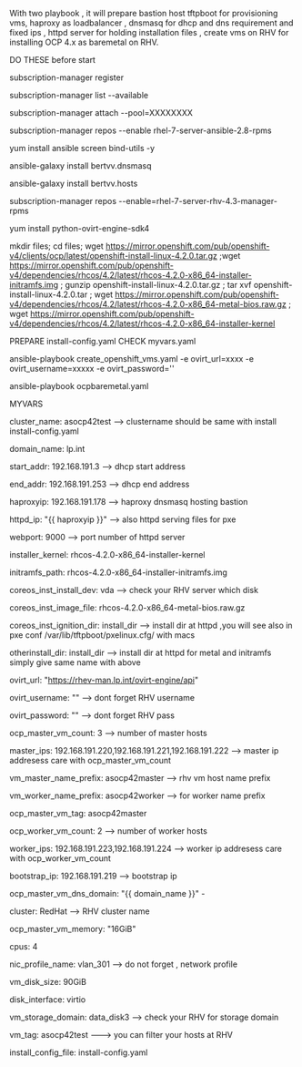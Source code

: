 With two playbook , it will prepare bastion host tftpboot for provisioning vms, haproxy as loadbalancer , dnsmasq for dhcp and dns requirement and fixed ips , httpd server for holding installation files , create vms on RHV for installing OCP 4.x as baremetal on RHV. 

DO THESE before start 


subscription-manager register

subscription-manager list --available

subscription-manager attach --pool=XXXXXXXX

subscription-manager repos --enable rhel-7-server-ansible-2.8-rpms

yum install ansible screen bind-utils -y 

ansible-galaxy install bertvv.dnsmasq

ansible-galaxy install bertvv.hosts

subscription-manager repos --enable=rhel-7-server-rhv-4.3-manager-rpms

yum install python-ovirt-engine-sdk4

mkdir files; cd files; wget https://mirror.openshift.com/pub/openshift-v4/clients/ocp/latest/openshift-install-linux-4.2.0.tar.gz ;wget https://mirror.openshift.com/pub/openshift-v4/dependencies/rhcos/4.2/latest/rhcos-4.2.0-x86_64-installer-initramfs.img ; gunzip openshift-install-linux-4.2.0.tar.gz ; tar xvf openshift-install-linux-4.2.0.tar  ;  wget  https://mirror.openshift.com/pub/openshift-v4/dependencies/rhcos/4.2/latest/rhcos-4.2.0-x86_64-metal-bios.raw.gz ; wget https://mirror.openshift.com/pub/openshift-v4/dependencies/rhcos/4.2/latest/rhcos-4.2.0-x86_64-installer-kernel



PREPARE install-config.yaml CHECK myvars.yaml

ansible-playbook create_openshift_vms.yaml -e ovirt_url=xxxx -e ovirt_username=xxxxx -e ovirt_password=''

ansible-playbook ocpbaremetal.yaml



MYVARS

cluster_name: asocp42test   --> clustername should be same with install install-config.yaml

domain_name: lp.int

start_addr: 192.168.191.3   --> dhcp start address

end_addr: 192.168.191.253   --> dhcp end address

haproxyip: 192.168.191.178  --> haproxy dnsmasq hosting bastion

httpd_ip: "{{ haproxyip }}" --> also httpd serving files for pxe 

webport: 9000   --> port number of httpd server

installer_kernel: rhcos-4.2.0-x86_64-installer-kernel

initramfs_path: rhcos-4.2.0-x86_64-installer-initramfs.img

coreos_inst_install_dev: vda    --> check your RHV server which disk

coreos_inst_image_file: rhcos-4.2.0-x86_64-metal-bios.raw.gz

coreos_inst_ignition_dir: install_dir --> install dir at httpd ,you will see also in pxe conf /var/lib/tftpboot/pxelinux.cfg/ with macs

otherinstall_dir: install_dir  --> install dir at httpd for metal and initramfs simply give same name with above


ovirt_url: "https://rhev-man.lp.int/ovirt-engine/api"

ovirt_username: ""   --> dont forget RHV  username

ovirt_password: ""   --> dont forget RHV pass

ocp_master_vm_count: 3  --> number of master hosts 

master_ips: 192.168.191.220,192.168.191.221,192.168.191.222  --> master ip addresess care with ocp_master_vm_count

vm_master_name_prefix: asocp42master   --> rhv vm host name prefix

vm_worker_name_prefix: asocp42worker   --> for worker name prefix 

ocp_master_vm_tag: asocp42master    

ocp_worker_vm_count: 2    --> number of worker hosts

worker_ips: 192.168.191.223,192.168.191.224  --> worker ip addresess care with ocp_worker_vm_count

bootstrap_ip: 192.168.191.219  --> bootstrap ip 

ocp_master_vm_dns_domain: "{{ domain_name }}"   -

cluster: RedHat   --> RHV cluster name 

ocp_master_vm_memory: "16GiB"

cpus: 4

nic_profile_name: vlan_301  --> do not forget , network profile 

vm_disk_size: 90GiB

disk_interface: virtio

vm_storage_domain: data_disk3 --> check your RHV for storage domain

vm_tag: asocp42test ---> you can filter your hosts at RHV

install_config_file: install-config.yaml
